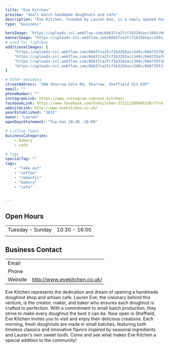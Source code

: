 ```yaml
---
title: "Eve Kitchen"
preview: "Small batch handmade doughnuts and cafe"
description: "Eve Kitchen, founded by Lauren Eve, is a newly opened handmade doughnut shop and artisan cafe in Sheffield. They specialize in small batch, handmade doughnuts crafted with seasonal ingredients and classic flavors. Come experience their fresh, daily-made treats at their inviting new location."
type: "business"

heroImage: "https://uploads-ssl.webflow.com/66637ca2fcf1b32b5acc349c/666736260bf51361d01ae730_Screenshot%202024-06-10%20at%2018.21.29.png"
bannerImage: "https://uploads-ssl.webflow.com/66637ca2fcf1b32b5acc349c/666735f3583a5c9282e0d8af_eve%202.jpeg"
# used for lightbox
additionalImages: [
    "https://uploads-ssl.webflow.com/66637ca2fcf1b32b5acc349c/6667357b8a5d9038a1b8acb7_Screenshot%202024-06-10%20at%2018.18.07.png",
    "https://uploads-ssl.webflow.com/66637ca2fcf1b32b5acc349c/666735af609e3859d7ba6c00_Screenshot%202024-06-10%20at%2018.19.25.png",
    "https://uploads-ssl.webflow.com/66637ca2fcf1b32b5acc349c/666735f386780e6036f384f7_eve%201.jpeg",
    "https://uploads-ssl.webflow.com/66637ca2fcf1b32b5acc349c/666735f3f988c016332514dd_eve%203.jpeg"
]

# Other metadata
streetAddress: "380 Sharrow Vale Rd, Sharrow, Sheffield S11 8ZP"
email: ""
phoneNumber: ""
instagramLink: https://www.instagram.com/eve.kitchen/
facebookLink: https://www.facebook.com/Evekitchen-372212209645336/?fref=ts
websiteLink: http://www.evekitchen.co.uk/
yearEstablished: "2015"
owner: "Lauren"
openDaysStatement: "Tue-Sun 10:30 -16:00"

# Listing types
businessCategories:
    - bakery
    - cafe

# Tags
specialTag: ""
tags:
    - "take out"
    - "coffee"
    - "romantic"
    - "bakery"
    - "cafe"


---
```


## Open Hours

| | |
| - | - |
| Tuesday - Sunday | 10:30 - 16:00 |
|  |  |

## Business Contact

| | |
| - | - |
| Email |  |
| Phone |  |
| Website | http://www.evekitchen.co.uk/ |

Eve Kitchen represents the dedication and dream of opening a handmade doughnut shop and artisan cafe.
Lauren Eve, the visionary behind this venture, is the creator, maker, and baker who ensures each doughnut is crafted to perfection.
With a commitment to small batch production, they strive to make every doughnut the best it can be.
Now open in Sheffield, Eve Kitchen invites you to visit and enjoy their delicious creations.
Each morning, fresh doughnuts are made in small batches, featuring both timeless classics and innovative flavors inspired by seasonal ingredients and Lauren's own sweet tooth.
Come and see what makes Eve Kitchen a special addition to the community!
